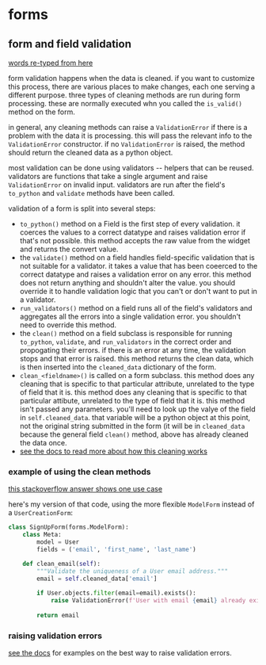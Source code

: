 # forms

## form and field validation
[words re-typed from here](https://docs.djangoproject.com/en/3.2/ref/forms/validation/)

form validation happens when the data is cleaned. if you want to customize this process, there are various places to make changes, each one serving a different purpose. three types of cleaning methods are run during form processing. these are normally executed whn you called the `is_valid()` method on the form. 

in general, any cleaning methods can raise a `ValidationError` if there is a problem with the data it is processing. this will pass the relevant info to the `ValidationError` constructor. if no `ValidationError` is raised, the method should return the cleaned data as a python object.

most validation can be done using validators -- helpers that can be reused. validators are functions that take a single argument and raise `ValidationError` on invalid input. validators are run after the field's `to_python` and `validate` methods have been called.

validation of a form is split into several steps:
- `to_python()` method on a Field is the first step of every validation. it coerces the values to a correct datatype and raises validation error if that's not possible. this method accepts the raw value from the widget and returns the convert value.
- the `validate()` method on a field handles field-specific validation that is not suitable for a validator. it takes a value that has been coeerced to the correct datatype and raises a validation error on any error. this method does not return anything and shouldn't alter the value. you should override it to handle validation logic that you can't or don't want to put in a validator.
- `run_validators()` method on a field runs all of the field's validators and aggregates all the errors into a single validation error. you shouldn't need to override this method.
- the `clean()` method on a field subclass is responsible for running `to_python`, `validate`, and `run_validators` in the correct order and propogating their errors. if there is an error at any time, the validation stops and that error is raised. this method returns the clean data, which is then inserted into the `cleaned_data` dictionary of the form.
- `clean_<fieldname>()` is called on a form subclass. this method does any cleaning that is specific to that particular attribute, unrelated to the type of field that it is. this method does any cleaning that is specific to that particular attibute, unrelated to the type of field that it is. this method isn't passed any parameters. you'll need to look up the valye of the field in `self.cleaned_data`. that variable will be a python object at this point, not the original string submitted in the form (it will be in `cleaned_data` because the general field `clean()` method, above has already cleaned the data once.
- [see the docs to read more about how this cleaning works](https://docs.djangoproject.com/en/3.2/ref/forms/validation/)

### example of using the clean methods
[this stackoverflow answer shows one use case](https://stackoverflow.com/questions/7948750/custom-form-validation#answer-7948998)

here's my version of that code, using the more flexible `ModelForm` instead of a `UserCreationForm`:
```python
class SignUpForm(forms.ModelForm):
    class Meta:
        model = User
        fields = ('email', 'first_name', 'last_name')

    def clean_email(self):
        """Validate the uniqueness of a User email address."""
        email = self.cleaned_data['email']
        
        if User.objects.filter(email=email).exists():
            raise ValidationError(f'User with email {email} already exists.')
        
        return email
```

### raising validation errors
[see the docs](https://docs.djangoproject.com/en/3.2/ref/forms/validation/#raising-validationerror) for examples on the best way to raise validation errors.
